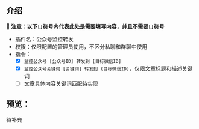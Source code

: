 ## 介绍

**🔔 注意：以下`[]`符号内代表此处是需要填写内容，并且不需要`[]`符号**

* 插件名：公众号监控转发
* 权限：仅限配置的管理员使用，不区分私聊和群聊中使用
* 指令：
    * [x] `监控公众号 [公众号ID] 转发到 [目标微信ID]`
    * [x] `监控公众号关键词 [关键词] 转发到 (目标微信ID)`，仅限文章标题和描述关键词
    * [ ] 文章具体内容关键词匹配待实现

## 预览：

待补充
